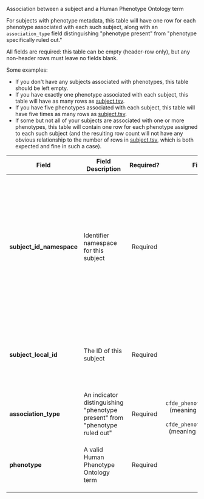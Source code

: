 Association between a subject and a Human Phenotype Ontology term

For subjects with phenotype metadata, this table will have one row for each phenotype associated with each such subject, along with an `association_type` field distinguishing "phenotype present" from "phenotype specifically ruled out."

All fields are required: this table can be empty (header-row only), but any non-header rows must leave no fields blank.

Some examples:   
- If you don't have any subjects associated with phenotypes, this table should be left empty.
- If you have exactly one phenotype associated with each subject, this table will have as many rows as [subject.tsv](./TableInfo:-subject.tsv).
- If you have five phenotypes associated with each subject, this table will have five times as many rows as [subject.tsv](./TableInfo:-subject.tsv).
- If some but not all of your subjects are associated with one or more phenotypes, this table will contain one row for each phenotype assigned to each such subject (and the resulting row count will not have any obvious relationship to the number of rows in [subject.tsv](./TableInfo:-subject.tsv), which is both expected and fine in such a case).


Field | Field Description | Required? | Field Value Type | Extra Info 
------|-------------------|:-----------:|:-------------:|------------
**subject_id_namespace** | Identifier namespace for this subject  | Required | string | This will be the value of `id_namespace` in the row in [subject.tsv](./TableInfo:-subject.tsv) corresponding to the subject referenced in this row. If your program has not registered multiple CFDE identifier namespaces, this will be exactly the same value for all rows.
**subject_local_id** | The ID of this subject | Required | string | This will be the value of `local_id` in the row in [subject.tsv](./TableInfo:-subject.tsv) corresponding to the subject referenced in this row.
**association_type** | An indicator distinguishing "phenotype present" from "phenotype ruled out" | Required | one of `cfde_phenotype_association_type:0`<br>(meaning "phenotype ruled out")<br>or<br>`cfde_phenotype_association_type:1`<br>(meaning "phenotype observed") | 
**phenotype** | A valid Human Phenotype Ontology term | Required | string | [Human Phenotype Ontology lookup](https://hpo.jax.org/app/) <br /> Examples: `HP:0000349`, `HP:0012425`